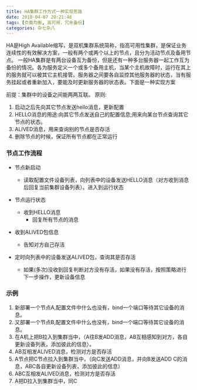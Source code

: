 ```yaml
---
title: HA集群工作方式一种实现思路
date: 2018-04-07 20:21:48
tags: [负载均衡, 高可用，冗余备份]
categories: 杂七杂八
---
```

HA是High Available缩写，是双机集群系统简称，指高可用性集群，是保证业务连续性的有效解决方案，一般有两个或两个以上的节点，且分为活动节点及备用节点。
一般HA集群是有两台设备互为备份，但是还有一种多台服务器一起工作互为备份的情况。各为服务定义一个或多个备用主机，当某个主机故障时，运行在其上的服务就可以被其它主机接管。服务器之间要各自监控其他服务器的状态，当有服务挂起或者重新加入，要能及时更新服务器的状态表。下面是一种实现方案

<!-- more -->

前提：集群中的设备之间能两两互联。
原则: 

1. 启动之后先向其它节点发送hello消息，更新配置
2. HELLO消息的用途:向其它节点发送自己的配置信息;用来向某台节点查询其它节点的状态。
3. ALIVED消息，用来查询别的节点是否存活
4. 删除节点的时候，保证所有节点都在正常运行


### 节点工作流程
+ 节点新启动
  + 读取配置文件设备列表，向列表中的设备发送HELLO消息（对方收到消息后回复当前集群设备列表）。进入到运行状态

+ 节点运行状态
  + 收到HELLO消息
    + 回复所有节点的消息
  
+ 收到ALIVED包信息
  + 告知对方自己存活


+ 定时向列表中的设备发送ALIVED包，查询其是否存活
  + 如果(多次)没收到回复判断对方没有存活，如果没有存活，按照策略进行下一步操作，更新设备信息 

### 示例
1. 新部署一个节点A,配置文件中什么也没有，bind一个端口等待其它设备的消息。
2. 又部署一个节点B,配置文件中什么也没有，bind一个端口等待其它设备的消息。
3. 在A机上把B拉入到集群当中，（A往B发ADD消息，AB互相感知到对方，各自更新设备列表，添加彼此的信息）。
4. AB互相发ALIVED消息，检测对方是否存活
5. A节点把C节点拉入到集群当中，（向C发送ADD消息，并向B发送ADD C的消息，ABC各自更新设备列表，添加彼此的信息）
6. ABC互相发ALIVED消息，检测对方是否存活
7. A把D拉入到集群当中，同C



